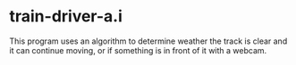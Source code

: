 # train-driver-a.i
This  program uses an algorithm to determine weather the track is clear and it can continue moving, or if something is in front of it with a webcam.


